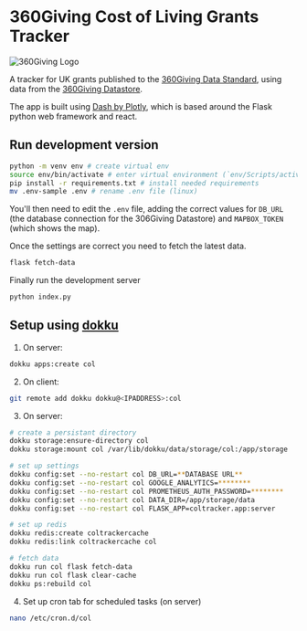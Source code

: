 # 360Giving Cost of Living Grants Tracker

![360Giving Logo](https://www.threesixtygiving.org/wp-content/themes/360giving2020/assets/images/360-logos/360giving-main.svg)

A tracker for UK grants published to the [360Giving Data Standard](http://standard.threesixtygiving.org/),
using data from the [360Giving Datastore](https://www.threesixtygiving.org/data/360giving-datastore/).

The app is built using [Dash by Plotly](https://dash.plotly.com/), which is based around the Flask
python web framework and react.

## Run development version

```sh
python -m venv env # create virtual env
source env/bin/activate # enter virtual environment (`env/Scripts/activate` on windows)
pip install -r requirements.txt # install needed requirements
mv .env-sample .env # rename .env file (linux)
```

You'll then need to edit the `.env` file, adding the correct values for `DB_URL` (the database connection
for the 306Giving Datastore) and `MAPBOX_TOKEN` (which shows the map).

Once the settings are correct you need to fetch the latest data.

```sh
flask fetch-data
```

Finally run the development server

```sh
python index.py
```

## Setup using [dokku](http://dokku.viewdocs.io/dokku/)

1. On server:

```sh
dokku apps:create col
```

2. On client:

```sh
git remote add dokku dokku@<IPADDRESS>:col

```

3. On server:

```sh
# create a persistant directory
dokku storage:ensure-directory col
dokku storage:mount col /var/lib/dokku/data/storage/col:/app/storage

# set up settings
dokku config:set --no-restart col DB_URL=**DATABASE URL**
dokku config:set --no-restart col GOOGLE_ANALYTICS=********
dokku config:set --no-restart col PROMETHEUS_AUTH_PASSWORD=********
dokku config:set --no-restart col DATA_DIR=/app/storage/data
dokku config:set --no-restart col FLASK_APP=coltracker.app:server

# set up redis
dokku redis:create coltrackercache
dokku redis:link coltrackercache col

# fetch data
dokku run col flask fetch-data
dokku run col flask clear-cache
dokku ps:rebuild col
```

4. Set up cron tab for scheduled tasks (on server)

```sh
nano /etc/cron.d/col
```
